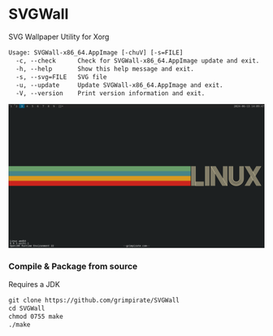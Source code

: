 # SVGWall
SVG Wallpaper Utility for Xorg

    Usage: SVGWall-x86_64.AppImage [-chuV] [-s=FILE]
      -c, --check      Check for SVGWall-x86_64.AppImage update and exit.
      -h, --help       Show this help message and exit.
      -s, --svg=FILE   SVG file
      -u, --update     Update SVGWall-x86_64.AppImage and exit.
      -V, --version    Print version information and exit.

![Screenshot](https://raw.githubusercontent.com/grimpirate/SVGWall/main/screenshot.png "SVGWall")

### Compile & Package from source
Requires a JDK

    git clone https://github.com/grimpirate/SVGWall
    cd SVGWall
    chmod 0755 make
    ./make
